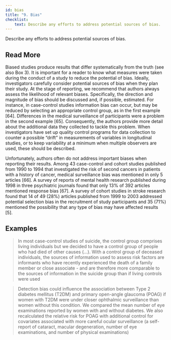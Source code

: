 ```yaml
---
id: bias
title: "9. Bias"
checklist: 
    text: Describe any efforts to address potential sources of bias.
---
```

Describe any efforts to address potential sources of bias.

## Read More

Biased studies produce results that differ systematically from the truth (see also Box 3). It is important for a reader to know what measures were taken during the conduct of a study to reduce the potential of bias. Ideally, investigators carefully consider potential sources of bias when they plan their study. At the stage of reporting, we recommend that authors always assess the likelihood of relevant biases. Specifically, the direction and magnitude of bias should be discussed and, if possible, estimated. For instance, in case-control studies information bias can occur, but may be reduced by selecting an appropriate control group, as in the first example [64]. Differences in the medical surveillance of participants were a problem in the second example [65]. Consequently, the authors provide more detail about the additional data they collected to tackle this problem. When investigators have set up quality control programs for data collection to counter a possible “drift” in measurements of variables in longitudinal studies, or to keep variability at a minimum when multiple observers are used, these should be described.

Unfortunately, authors often do not address important biases when reporting their results. Among 43 case-control and cohort studies published from 1990 to 1994 that investigated the risk of second cancers in patients with a history of cancer, medical surveillance bias was mentioned in only 5 articles [66]. A survey of reports of mental health research published during 1998 in three psychiatric journals found that only 13% of 392 articles mentioned response bias [67]. A survey of cohort studies in stroke research found that 14 of 49 (28%) articles published from 1999 to 2003 addressed potential selection bias in the recruitment of study participants and 35 (71%) mentioned the possibility that any type of bias may have affected results [5].

## Examples

> In most case-control studies of suicide, the control group comprises living individuals but we decided to have a control group of people who had died of other causes (…). With a control group of deceased individuals, the sources of information used to assess risk factors are informants who have recently experienced the death of a family member or close associate - and are therefore more comparable to the sources of information in the suicide group than if living controls were used

> Detection bias could influence the association between Type 2 diabetes mellitus (T2DM) and primary open-angle glaucoma (POAG) if women with T2DM were under closer ophthalmic surveillance than women without this condition. We compared the mean number of eye examinations reported by women with and without diabetes. We also recalculated the relative risk for POAG with additional control for covariates associated with more careful ocular surveillance (a self-report of cataract, macular degeneration, number of eye examinations, and number of physical examinations)